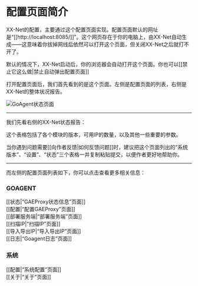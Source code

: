 # 配置页面简介

XX-Net的配置，主要通过这个配置页面实现。配置页面默认的网址是“[[http://localhost:8085/]]”。这个网页存在于你的电脑上，由XX-Net自动生成——这意味着你拔掉网线后依然可以打开这个页面，但关闭XX-Net之后就打不开了。

默认的情况下，XX-Net启动后，你的浏览器会自动打开这个页面。你也可以[[禁止它这么做|禁止自动弹出配置页面]]

打开配置页面后，我们首先看到的是这个页面。左侧是配置页面的列表，右侧是XX-Net的整体状况报告。

![GoAgent状态页面](https://cloud.githubusercontent.com/assets/6830787/8200585/a2806136-14f9-11e5-9bdc-139f34ce4ef7.PNG)
***


我们先看右侧的XX-Net状态报告：

这个表格包括了各个模块的版本，可用IP的数量，以及其他一些重要的参数。


当你遇到问题需要[[向作者反馈|如何反馈问题]]时，建议把这个页面列出的“系统版本”、“设置”、“状态”三个表格一并复制粘贴提交，以便作者更好地帮助你。


***

而左侧的配置页面列表如下，你可以点击查看更多相关信息：

### GOAGENT
[[状态|“GAEProxy状态信息”页面]]    
[[配置|“配置GAEProxy”页面]]    
[[部署服务端|“部署服务端”页面]]    
[[扫描IP|“扫描IP”页面]]    
[[导入导出IP|“导入导出IP”页面]]    
[[日志|“Goagent日志”页面]]    
### 系统
[[配置|“系统配置”页面]]    
[[关于|“关于”页面]]    